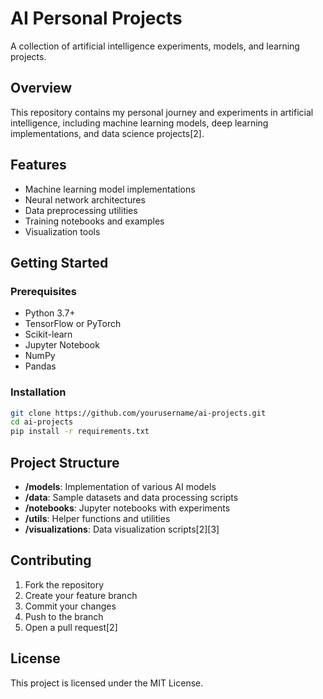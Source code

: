 # AI Personal Projects

A collection of artificial intelligence experiments, models, and learning projects.

## Overview

This repository contains my personal journey and experiments in artificial intelligence, including machine learning models, deep learning implementations, and data science projects[2].

## Features

- Machine learning model implementations
- Neural network architectures
- Data preprocessing utilities
- Training notebooks and examples
- Visualization tools

## Getting Started

### Prerequisites

- Python 3.7+
- TensorFlow or PyTorch
- Scikit-learn
- Jupyter Notebook
- NumPy
- Pandas

### Installation

```bash
git clone https://github.com/yourusername/ai-projects.git
cd ai-projects
pip install -r requirements.txt
```

## Project Structure

- **/models**: Implementation of various AI models
- **/data**: Sample datasets and data processing scripts
- **/notebooks**: Jupyter notebooks with experiments
- **/utils**: Helper functions and utilities
- **/visualizations**: Data visualization scripts[2][3]


## Contributing

1. Fork the repository
2. Create your feature branch
3. Commit your changes
4. Push to the branch
5. Open a pull request[2]

## License

This project is licensed under the MIT License.
